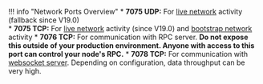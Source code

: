 !!! info "Network Ports Overview"
	* **7075 UDP:** For [live network](/glossary#live-network) activity (fallback since V19.0)  
	* **7075 TCP:** For [live network](/glossary#live-network) activity (since V19.0) and [bootstrap network](/glossary#bootstrap-network) activity
	* **7076 TCP:** For communication with RPC server. **Do not expose this outside of your production environment. Anyone with access to this port can control your node's RPC.**
	* **7078 TCP:** For communication with [websocket server](/integration-guides/websockets). Depending on configuration, data throughput can be very high.